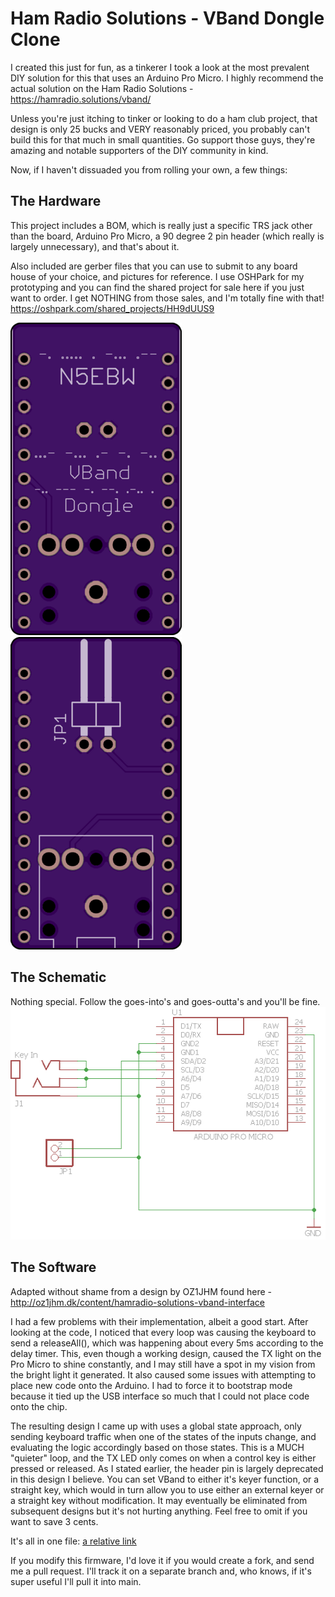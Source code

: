 # Ham Radio Solutions - VBand Dongle Clone

I created this just for fun, as a tinkerer I took a look at the most prevalent
DIY solution for this that uses an Arduino Pro Micro.  I highly recommend the
actual solution on the Ham Radio Solutions - https://hamradio.solutions/vband/

Unless you're just itching to tinker or looking to do a ham club project, that
design is only 25 bucks and VERY reasonably priced, you probably can't build
this for that much in small quantities.  Go support those guys,
they're amazing and notable supporters of the DIY community in kind.

Now, if I haven't dissuaded you from rolling your own, a few things:

## The Hardware
This project includes a BOM, which is really just a specific TRS jack other
than the board, Arduino Pro Micro, a 90 degree 2 pin header (which really is
largely unnecessary), and that's about it.

Also included are gerber files that you can use to submit to any board house of
your choice, and pictures for reference.  I use OSHPark for my prototyping and
you can find the shared project for sale here if you just want to order.  I get
NOTHING from those sales, and I'm totally fine with that!
https://oshpark.com/shared_projects/HH9dUUS9

![Board Rendering Top](board_outline_top.png)![Board Rendering Top](board_outline_bottom.png)

## The Schematic
Nothing special.  Follow the goes-into's and goes-outta's and you'll be fine.
![Electrical Schematic](keyer_schematic.png)

## The Software
Adapted without shame from a design by OZ1JHM found here -
http://oz1jhm.dk/content/hamradio-solutions-vband-interface

I had a few problems with their implementation, albeit a good start.  After
looking at the code, I noticed that every loop was causing the keyboard to send
a releaseAll(), which was happening about every 5ms according to the delay
timer.  This, even though a working design, caused the TX light on the Pro Micro
to shine constantly, and I may still have a spot in my vision from the bright
light it generated.  It also caused some issues with attempting to place new
code onto the Arduino.  I had to force it to bootstrap mode because it tied up
the USB interface so much that I could not place code onto the chip.

The resulting design I came up with uses a global state approach, only sending
keyboard traffic when one of the states of the inputs change, and evaluating the
logic accordingly based on those states.  This is a MUCH "quieter" loop, and the
TX LED only comes on when a control key is either pressed or released.  As I
stated earlier, the header pin is largely deprecated in this design I believe.
You can set VBand to either it's keyer function, or a straight key, which would
in turn allow you to use either an external keyer or a straight key without
modification.  It may eventually be eliminated from subsequent designs but it's
not hurting anything.  Feel free to omit if you want to save 3 cents.

It's all in one file: [a relative link](src/hrs_vband_interface/hrs_vband_interface.ino)

If you modify this firmware, I'd love it if you would create a fork, and send me
a pull request.  I'll track it on a separate branch and, who knows, if it's
super useful I'll pull it into main.
